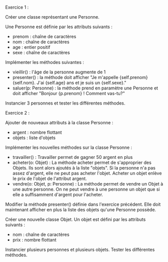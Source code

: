 Exercice 1 :

Créer une classe représentant une Personne.

Une Personne est définie par les attributs suivants :
- prenom : chaîne de caractères
- nom : chaîne de caractères
- age : entier positif
- sexe : chaîne de caractères

Implémenter les méthodes suivantes :
- vieillir() : l'âge de la personne augmente de 1
- presenter() : la méthode doit afficher "Je m'appelle {self.prenom} {self.nom}. J'ai {self.age} ans et je suis un {self.sexe}."
- saluer(p: Personne) : la méthode prend en paramètre une Personne et doit afficher "Bonjour {p.prenom} ! Comment vas-tu?"

Instancier 3 personnes et tester les différentes méthodes.


Exercice 2 :

Ajouter de nouveaux attributs à la classe Personne :
- argent : nombre flottant
- objets : liste d'objets

Implémenter les nouvelles méthodes sur la classe Personne :

- travailler() : Travailler permet de gagner 50 argent en plus
- acheter(o: Objet) : La méthode acheter permet de s'approprier des Objets. Ils sont alors ajoutés à la liste "objets". 
                      Si la personne n'a pas assez d'argent, elle ne peut pas acheter l'objet.
                      Acheter un objet enlève le prix de l'objet de l'attribut argent.
- vendre(o: Objet, p: Personne) : La méthode permet de vendre un Objet à une autre personne. 
                                  On ne peut vendre à une personne un objet que si elle a suffisamment d'argent pour l'acheter.

Modifier la méthode presenter() définie dans l'exercice précédent.
Elle doit maintenant afficher en plus la liste des objets qu'une Personne possède.

Créer une nouvelle classe Objet.
Un objet est défini par les attributs suivants :
- nom : chaîne de caractères
- prix : nombre flottant

Instancier plusieurs personnes et plusieurs objets. Tester les différentes méthodes.

